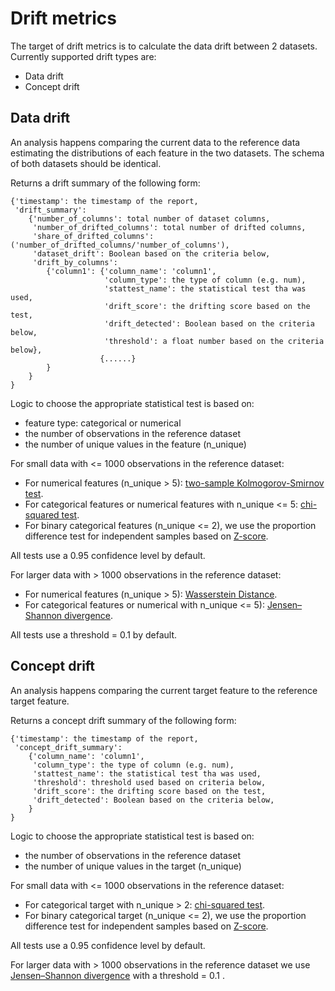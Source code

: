 # Drift metrics

The target of drift metrics is to calculate the data drift between 2 datasets. Currently supported drift types are:

- Data drift
- Concept drift

## Data drift

An analysis happens comparing the current data to the reference data estimating the distributions of each feature in the two datasets. The schema of both datasets should be identical.

Returns a drift summary of the following form:

```
{'timestamp': the timestamp of the report,
 'drift_summary': 
    {'number_of_columns': total number of dataset columns,
     'number_of_drifted_columns': total number of drifted columns,
     'share_of_drifted_columns': ('number_of_drifted_columns/'number_of_columns'),
     'dataset_drift': Boolean based on the criteria below,
     'drift_by_columns': 
        {'column1': {'column_name': 'column1',
                     'column_type': the type of column (e.g. num),
                     'stattest_name': the statistical test tha was used,
                     'drift_score': the drifting score based on the test,
                     'drift_detected': Boolean based on the criteria below,
                     'threshold': a float number based on the criteria below}, 
                    {......}
        }
    }
}
```

Logic to choose the appropriate statistical test is based on:

- feature type: categorical or numerical
- the number of observations in the reference dataset
- the number of unique values in the feature (n_unique)

For small data with <= 1000 observations in the reference dataset:

- For numerical features (n_unique > 5): <a href="/glossary/metric-definitions/#kolmogorov-smirnov-two-sample-test" class="external-link" target="_blank">two-sample Kolmogorov-Smirnov test</a>.
- For categorical features or numerical features with n_unique <= 5: <a href="/glossary/metric-definitions/#chi-squared-test" class="external-link" target="_blank">chi-squared test</a>.
- For binary categorical features (n_unique <= 2), we use the proportion difference test for independent samples based on <a href="/glossary/metric-definitions/#z-score-for-independent-proportions" class="external-link" target="_blank">Z-score</a>.
    
All tests use a 0.95 confidence level by default.
    
For larger data with > 1000 observations in the reference dataset:

- For numerical features (n_unique > 5): <a href="/glossary/metric-definitions/#wasserstein-distance" class="external-link" target="_blank">Wasserstein Distance</a>.
- For categorical features or numerical with n_unique <= 5): <a href="/glossary/metric-definitions/#jensenshannon-divergence" class="external-link" target="_blank">Jensen–Shannon divergence</a>.

All tests use a threshold = 0.1 by default.

## Concept drift

An analysis happens comparing the current target feature to the reference target feature.

Returns a concept drift summary of the following form:

```
{'timestamp': the timestamp of the report,
 'concept_drift_summary': 
    {'column_name': 'column1',
     'column_type': the type of column (e.g. num),
     'stattest_name': the statistical test tha was used,
     'threshold': threshold used based on criteria below,
     'drift_score': the drifting score based on the test,
     'drift_detected': Boolean based on the criteria below,
    } 
}
```
Logic to choose the appropriate statistical test is based on:

- the number of observations in the reference dataset
- the number of unique values in the target (n_unique)
    
For small data with <= 1000 observations in the reference dataset:
    
- For categorical target with n_unique > 2: <a href="/glossary/metric-definitions/#chi-squared-test" class="external-link" target="_blank">chi-squared test</a>.
- For binary categorical target (n_unique <= 2), we use the proportion difference test for independent samples based on <a href="/glossary/metric-definitions/#z-score-for-independent-proportions" class="external-link" target="_blank">Z-score</a>.

All tests use a 0.95 confidence level by default.
    
For larger data with > 1000 observations in the reference dataset we use <a href="/glossary/metric-definitions/#jensenshannon-divergence" class="external-link" target="_blank">Jensen–Shannon divergence</a> with a threshold = 0.1 .
